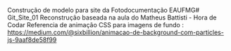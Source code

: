 Construção de modelo para site da Fotodocumentação EAUFMG# Git_Site_01
Reconstrução baseada na aula do Matheus Battisti - Hora de Codar
Referencia de animação CSS para imagens de fundo : https://medium.com/@sixbillion/animacao-de-background-com-particles-js-9aaf8de58f99
